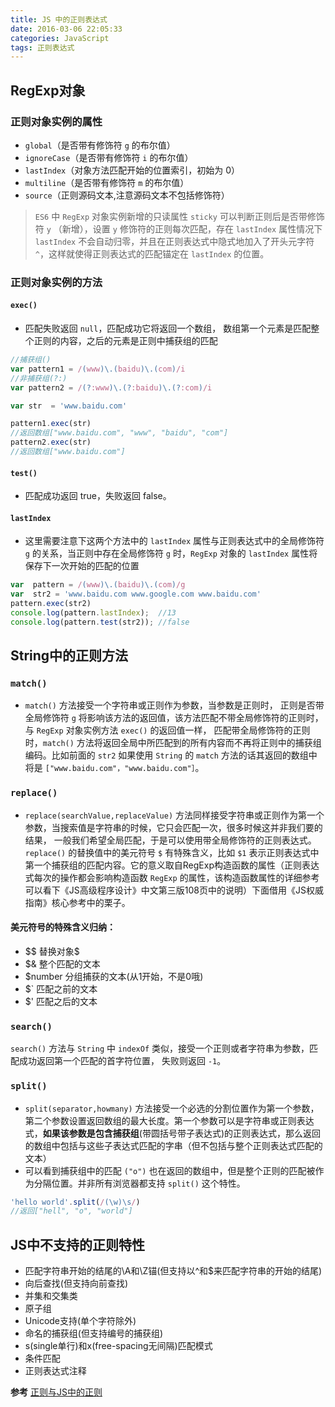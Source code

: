 ```yaml
---
title: JS 中的正则表达式
date: 2016-03-06 22:05:33
categories: JavaScript
tags: 正则表达式
---
```

## RegExp对象
### 正则对象实例的属性

- `global`（是否带有修饰符 `g` 的布尔值）
- `ignoreCase`（是否带有修饰符 `i` 的布尔值）
- `lastIndex`（对象方法匹配开始的位置索引，初始为 0）
- `multiline`（是否带有修饰符 `m` 的布尔值）
- `source`（正则源码文本,注意源码文本不包括修饰符）

> `ES6` 中 `RegExp` 对象实例新增的只读属性 `sticky` 可以判断正则后是否带修饰符 `y` （新增），设置 `y` 修饰符的正则每次匹配，存在 `lastIndex` 属性情况下 `lastIndex` 不会自动归零，并且在正则表达式中隐式地加入了开头元字符 `^`，这样就使得正则表达式的匹配锚定在 `lastIndex` 的位置。

<!--more-->

### 正则对象实例的方法
#### `exec()` 
- 匹配失败返回 `null`，匹配成功它将返回一个数组， 数组第一个元素是匹配整个正则的内容，之后的元素是正则中捕获组的匹配

```javascript
//捕获组()
var pattern1 = /(www)\.(baidu)\.(com)/i  
//非捕获组(?:)
var pattern2 = /(?:www)\.(?:baidu)\.(?:com)/i

var str  = 'www.baidu.com'

pattern1.exec(str)
//返回数组["www.baidu.com", "www", "baidu", "com"]
pattern2.exec(str)
//返回数组["www.baidu.com"]
```

#### `test()`
- 匹配成功返回 true，失败返回 false。

#### `lastIndex`
- 这里需要注意下这两个方法中的 `lastIndex` 属性与正则表达式中的全局修饰符 `g` 的关系，当正则中存在全局修饰符 `g` 时，`RegExp` 对象的 `lastIndex` 属性将保存下一次开始的匹配的位置

```javascript
var  pattern = /(www)\.(baidu)\.(com)/g 
var  str2 = 'www.baidu.com www.google.com www.baidu.com'
pattern.exec(str2)
console.log(pattern.lastIndex);  //13
console.log(pattern.test(str2)); //false
```

## String中的正则方法

### `match()`
- `match()` 方法接受一个字符串或正则作为参数，当参数是正则时， 正则是否带全局修饰符 `g` 将影响该方法的返回值，该方法匹配不带全局修饰符的正则时，与 `RegExp` 对象实例方法 `exec()` 的返回值一样， 匹配带全局修饰符的正则时，`match()` 方法将返回全局中所匹配到的所有内容而不再将正则中的捕获组编码。比如前面的 `str2` 如果使用 `String` 的 `match` 方法的话其返回的数组中将是 `["www.baidu.com"，"www.baidu.com"］`。

### `replace()`
- `replace(searchValue,replaceValue)` 方法同样接受字符串或正则作为第一个参数，当搜索值是字符串的时候，它只会匹配一次，很多时候这并非我们要的结果， 一般我们希望全局匹配，于是可以使用带全局修饰符的正则表达式。`replace()` 的替换值中的美元符号 `$` 有特殊含义，比如 `$1` 表示正则表达式中第一个捕获组的匹配内容。它的意义取自RegExp构造函数的属性（正则表达式每次的操作都会影响构造函数 `RegExp` 的属性，该构造函数属性的详细参考可以看下《JS高级程序设计》中文第三版108页中的说明）下面借用《JS权威指南》核心参考中的栗子。

#### 美元符号的特殊含义归纳：
- $$ 替换对象$
- $& 整个匹配的文本
- $number 分组捕获的文本(从1开始，不是0哦)
- $` 匹配之前的文本
- $' 匹配之后的文本

### `search()`
`search()` 方法与 `String` 中 `indexOf` 类似，接受一个正则或者字符串为参数，匹配成功返回第一个匹配的首字符位置， 失败则返回 `-1`。

### `split()`
- `split(separator,howmany)` 方法接受一个必选的分割位置作为第一个参数，第二个参数设置返回数组的最大长度。第一个参数可以是字符串或正则表达式，**如果该参数是包含捕获组**(带圆括号带子表达式)的正则表达式，那么返回的数组中包括与这些子表达式匹配的字串（但不包括与整个正则表达式匹配的文本）
- 可以看到捕获组中的匹配 `("o")` 也在返回的数组中，但是整个正则的匹配被作为分隔位置。并非所有浏览器都支持 `split()` 这个特性。

```javascript
'hello world'.split(/(\w)\s/)
//返回["hell", "o", "world"]
```

## JS中不支持的正则特性

- 匹配字符串开始的结尾的\A和\Z锚(但支持以^和$来匹配字符串的开始的结尾)
- 向后查找(但支持向前查找)
- 并集和交集类
- 原子组
- Unicode支持(单个字符除外)
- 命名的捕获组(但支持编号的捕获组)
- s(single单行)和x(free-spacing无间隔)匹配模式
- 条件匹配
- 正则表达式注释


**参考** 
[正则与JS中的正则](http://segmentfault.com/a/1190000004106110)
